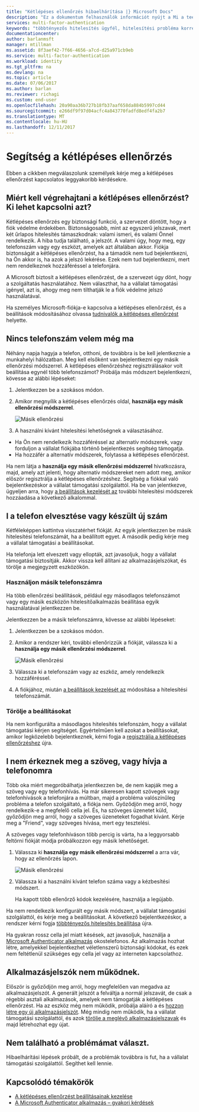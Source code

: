 ```yaml
---
title: "Kétlépéses ellenőrzés hibaelhárítása |} Microsoft Docs"
description: "Ez a dokumentum felhasználók információt nyújt a Mi a teendő, ha az Azure multi-factor Authentication problémát futnak."
services: multi-factor-authentication
keywords: "többtényezős hitelesítés ügyfél, hitelesítési probléma korrelációs azonosító"
documentationcenter: 
author: barlanmsft
manager: mtillman
ms.assetid: 8f3aef42-7f66-4656-a7cd-d25a971cb9eb
ms.service: multi-factor-authentication
ms.workload: identity
ms.tgt_pltfrm: na
ms.devlang: na
ms.topic: article
ms.date: 07/06/2017
ms.author: barlan
ms.reviewer: richagi
ms.custom: end-user
ms.openlocfilehash: 20a90aa36b727b18fb37aaf658da884b5997cd44
ms.sourcegitcommit: e266df9f97d04acfc4a843770fadfd8edf4fa2b7
ms.translationtype: MT
ms.contentlocale: hu-HU
ms.lasthandoff: 12/11/2017
---
```

# <a name="get-help-with-two-step-verification"></a>Segítség a kétlépéses ellenőrzés
Ebben a cikkben megválaszolunk személyek kérje meg a kétlépéses ellenőrzést kapcsolatos leggyakoribb kérdésekre. 

## <a name="why-do-i-have-to-perform-two-step-verification-can-i-turn-it-off"></a>Miért kell végrehajtani a kétlépéses ellenőrzést? Ki lehet kapcsolni azt?

Kétlépéses ellenőrzés egy biztonsági funkció, a szervezet döntött, hogy a fiók védelme érdekében. Biztonságosabb, mint az egyszerű jelszavak, mert két űrlapos hitelesítés támaszkodnak: valami ismeri, és valami Önnel rendelkezik. A hiba tudja található, a jelszót. A valami úgy, hogy meg, egy telefonszám vagy egy eszközt, amelyek azt általában akkor. Fiókja biztonságát a kétlépéses ellenőrzést, ha a támadók nem tud bejelentkezni, ha Ön akkor is, ha azok a jelszó lekérése. Ezek nem tud bejelentkezni, mert nem rendelkeznek hozzáféréssel a telefonjára. 

A Microsoft biztosít a kétlépéses ellenőrzést, de a szervezet úgy dönt, hogy a szolgáltatás használatához. Nem választhat, ha a vállalat támogatási igényel, azt is, ahogy meg nem tilthatják le a fiók védelme jelszó használatával. 

Ha személyes Microsoft-fiókja-e kapcsolva a kétlépéses ellenőrzést, és a beállítások módosításához olvassa [tudnivalók a kétlépéses ellenőrzést](https://support.microsoft.com/help/12408/microsoft-account-about-two-step-verification) helyette. 

## <a name="i-dont-have-my-phone-with-me-today"></a>Nincs telefonszám velem még ma

Néhány napja hagyja a telefon, otthoni, de továbbra is be kell jelentkeznie a munkahelyi hálózatban. Meg kell elsőként van bejelentkezni egy másik ellenőrzési módszerrel. A kétlépéses ellenőrzéshez regisztrálásakor volt beállítása egynél több telefonszámot? Próbálja más módszert bejelentkezni, kövesse az alábbi lépéseket:

1. Jelentkezzen be a szokásos módon.
2. Amikor megnyílik a kétlépéses ellenőrzés oldal, **használja egy másik ellenőrzési módszerrel**.

   ![Másik ellenőrzési](./media/multi-factor-authentication-end-user-troubleshoot/diff_option.png)

3. A használni kívánt hitelesítési lehetőségnek a választásához. 
  - Ha Ön nem rendelkezik hozzáféréssel az alternatív módszerek, vagy forduljon a vállalat fiókjába történő bejelentkezés segítség támogatja.
  - Ha hozzáfér a alternatív módszerek, folytassa a kétlépéses ellenőrzést.

Ha nem látja a **használja egy másik ellenőrzési módszerrel** hivatkozásra, majd, amely azt jelenti, hogy alternatív módszereket nem adott meg, amikor először regisztrálja a kétlépéses ellenőrzéshez. Segítség a fiókkal való bejelentkezéskor a vállalat támogatási szolgálattól. Ha be van jelentkezve, ügyeljen arra, hogy [a beállítások kezelését az](multi-factor-authentication-end-user-manage-settings.md) további hitelesítési módszerek hozzáadása a következő alkalommal. 

## <a name="i-lost-my-phone-or-got-a-new-number"></a>I a telefon elvesztése vagy készült új szám
Kétféleképpen kattintva visszatérhet fiókját. Az egyik jelentkezzen be másik hitelesítési telefonszámát, ha a beállított egyet. A második pedig kérje meg a vállalat támogatási a beállításokat.

Ha telefonja lett elveszett vagy ellopták, azt javasoljuk, hogy a vállalat támogatási biztosítják. Akkor vissza kell állítani az alkalmazásjelszókat, és törölje a megjegyzett eszközökön. 

### <a name="use-an-alternate-phone-number"></a>Használjon másik telefonszámra
Ha több ellenőrzési beállítások, például egy másodlagos telefonszámot vagy egy másik eszközön hitelesítőalkalmazás beállítása egyik használatával jelentkezzen be.

Jelentkezzen be a másik telefonszámra, kövesse az alábbi lépéseket:

1. Jelentkezzen be a szokásos módon.
2. Amikor a rendszer kéri, további ellenőrizzük a fiókját, válassza ki a **használja egy másik ellenőrzési módszerrel**.
   
   ![Másik ellenőrzési](./media/multi-factor-authentication-end-user-troubleshoot/diff_option.png)

3. Válassza ki a telefonszám vagy az eszköz, amely rendelkezik hozzáféréssel.
4. A fiókjához, miután [a beállítások kezelését az](multi-factor-authentication-end-user-manage-settings.md) módosítása a hitelesítési telefonszámát.

### <a name="clear-your-settings"></a>Törölje a beállításokat
Ha nem konfigurálta a másodlagos hitelesítés telefonszám, hogy a vállalat támogatási kérjen segítséget. Egyértelműen kell azokat a beállításokat, amikor legközelebb bejelentkeznek, kérni fogja a [regisztrálja a kétlépéses ellenőrzéshez](multi-factor-authentication-end-user-first-time.md) újra.

## <a name="i-am-not-receiving-a-text-or-call-on-my-phone"></a>I nem érkeznek meg a szöveg, vagy hívja a telefonomra
Több oka miért megpróbálhatja jelentkezzen be, de nem kapják meg a szöveg vagy egy telefonhívás. Ha már sikeresen kapott szövegek vagy telefonhívások a telefonjára a múltban, majd a probléma valószínűleg probléma a telefon szolgáltató, a fiókja nem. Győződjön meg arról, hogy rendelkezik-e a megfelelő cella jel. És, ha szöveges üzenetet küld, győződjön meg arról, hogy a szöveges üzeneteket fogadhat kívánt. Kérje meg a "Friend", vagy szöveges hívása, mert egy tesztelési. 

A szöveges vagy telefonhíváson több percig is várta, ha a leggyorsabb feltörni fiókját módja próbálkozzon egy másik lehetőséget.

1. Válassza ki **használja egy másik ellenőrzési módszerrel** a arra vár, hogy az ellenőrzés lapon.
   
    ![Másik ellenőrzési](./media/multi-factor-authentication-end-user-troubleshoot/diff_option.png)
2. Válassza ki a használni kívánt telefon száma vagy a kézbesítési módszert.
   
    Ha kapott több ellenőrző kódok kezelésére, használja a legújabb.

Ha nem rendelkezik konfigurált egy másik módszert, a vállalat támogatási szolgálattól, és kérje meg a beállításokat. A következő bejelentkezéskor, a rendszer kérni fogja [többtényezős hitelesítés beállítása](multi-factor-authentication-end-user-first-time.md) újra.

Ha gyakran rossz cella jel miatt késések, azt javasoljuk, használja a [Microsoft Authenticator alkalmazás](microsoft-authenticator-app-how-to.md) okostelefonos. Az alkalmazás hozhat létre, amelyekkel bejelentkezhet véletlenszerű biztonsági kódokat, és ezek nem feltétlenül szükséges egy cella jel vagy az interneten kapcsolathoz.

## <a name="app-passwords-are-not-working"></a>Alkalmazásjelszók nem működnek.
Először is győződjön meg arról, hogy megfelelően van megadva az alkalmazásjelszót. A generált jelszót a felváltja a normál jelszavát, de csak a régebbi asztali alkalmazások, amelyek nem támogatják a kétlépéses ellenőrzést. Ha az eszköz még nem működik, próbálja aláíró a és [hozzon létre egy új alkalmazásjelszót](multi-factor-authentication-end-user-app-passwords.md).  Még mindig nem működik, ha a vállalat támogatási szolgálattól, és azok [törölje a meglévő alkalmazásjelszavak](../multi-factor-authentication-manage-users-and-devices.md) és majd létrehozhat egy újat.

## <a name="i-didnt-find-an-answer-to-my-problem"></a>Nem található a problémámat választ.
Hibaelhárítási lépések próbált, de a problémák továbbra is fut, ha a vállalat támogatási szolgálattól. Segíthet kell lennie.

## <a name="related-topics"></a>Kapcsolódó témakörök
* [A kétlépéses ellenőrzést beállításainak kezelése](multi-factor-authentication-end-user-manage-settings.md)  
* [A Microsoft Authenticator alkalmazás – gyakori kérdések](microsoft-authenticator-app-faq.md)

